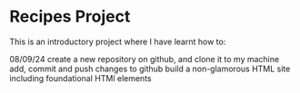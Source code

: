 # Recipes Project

This is an introductory project where I have learnt how to:

08/09/24
create a new repository on github, and clone it to my machine
add, commit and push changes to github
build a non-glamorous HTML site including foundational HTMl elements
